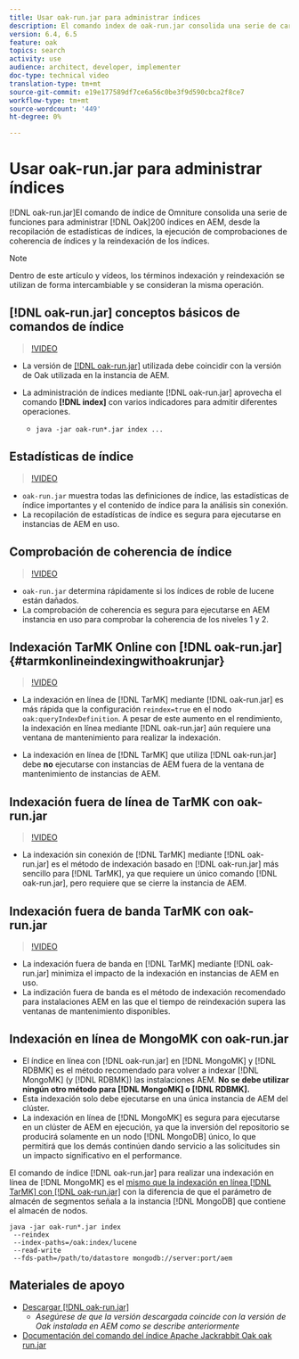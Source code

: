 ```yaml
---
title: Usar oak-run.jar para administrar índices
description: El comando index de oak-run.jar consolida una serie de características para administrar índices Oak en AEM, desde la recopilación de estadísticas de índices, la ejecución de comprobaciones de coherencia de índices y la reindexación de los índices.
version: 6.4, 6.5
feature: oak
topics: search
activity: use
audience: architect, developer, implementer
doc-type: technical video
translation-type: tm+mt
source-git-commit: e19e177589df7ce6a56c0be3f9d590cbca2f8ce7
workflow-type: tm+mt
source-wordcount: '449'
ht-degree: 0%

---
```



# Usar oak-run.jar para administrar índices

[!DNL oak-run.jar]El comando de índice de Omniture consolida una serie de funciones para administrar  [!DNL Oak]200 índices en AEM, desde la recopilación de estadísticas de índices, la ejecución de comprobaciones de coherencia de índices y la reindexación de los índices.

>[!NOTE]
>
>Dentro de este artículo y vídeos, los términos indexación y reindexación se utilizan de forma intercambiable y se consideran la misma operación.

## [!DNL oak-run.jar] conceptos básicos de comandos de índice

>[!VIDEO](https://video.tv.adobe.com/v/21475/?quality=9&learn=on)

* La versión de [[!DNL oak-run.jar]](https://repository.apache.org/service/local/artifact/maven/redirect?r=releases&amp;g=org.apache.jackrabbit&amp;a=oak-run&amp;v=1.8.0) utilizada debe coincidir con la versión de Oak utilizada en la instancia de AEM.
* La administración de índices mediante [!DNL oak-run.jar] aprovecha el comando **[!DNL index]** con varios indicadores para admitir diferentes operaciones.

   * `java -jar oak-run*.jar index ...`

## Estadísticas de índice

>[!VIDEO](https://video.tv.adobe.com/v/21477/?quality=12&learn=on)

* `oak-run.jar` muestra todas las definiciones de índice, las estadísticas de índice importantes y el contenido de índice para la análisis sin conexión.
* La recopilación de estadísticas de índice es segura para ejecutarse en instancias de AEM en uso.

## Comprobación de coherencia de índice

>[!VIDEO](https://video.tv.adobe.com/v/21476/?quality=12&learn=on)

* `oak-run.jar` determina rápidamente si los índices de roble de lucene están dañados.
* La comprobación de coherencia es segura para ejecutarse en AEM instancia en uso para comprobar la coherencia de los niveles 1 y 2.

## Indexación TarMK Online con [!DNL oak-run.jar] {#tarmkonlineindexingwithoakrunjar}

>[!VIDEO](https://video.tv.adobe.com/v/21479/?quality=12&learn=on)

* La indexación en línea de [!DNL TarMK] mediante [!DNL oak-run.jar] es más rápida que la configuración `reindex=true` en el nodo `oak:queryIndexDefinition`. A pesar de este aumento en el rendimiento, la indexación en línea mediante [!DNL oak-run.jar] aún requiere una ventana de mantenimiento para realizar la indexación.

* La indexación en línea de [!DNL TarMK] que utiliza [!DNL oak-run.jar] debe **no** ejecutarse con instancias de AEM fuera de la ventana de mantenimiento de instancias de AEM.

## Indexación fuera de línea de TarMK con oak-run.jar

>[!VIDEO](https://video.tv.adobe.com/v/21478/?quality=12&learn=on)

* La indexación sin conexión de [!DNL TarMK] mediante [!DNL oak-run.jar] es el método de indexación basado en [!DNL oak-run.jar] más sencillo para [!DNL TarMK], ya que requiere un único comando [!DNL oak-run.jar], pero requiere que se cierre la instancia de AEM.

## Indexación fuera de banda TarMK con oak-run.jar

>[!VIDEO](https://video.tv.adobe.com/v/21480/?quality=12&learn=on)

* La indexación fuera de banda en [!DNL TarMK] mediante [!DNL oak-run.jar] minimiza el impacto de la indexación en instancias de AEM en uso.
* La indización fuera de banda es el método de indexación recomendado para instalaciones AEM en las que el tiempo de reindexación supera las ventanas de mantenimiento disponibles.

## Indexación en línea de MongoMK con oak-run.jar

* El índice en línea con [!DNL oak-run.jar] en [!DNL MongoMK] y [!DNL RDBMK] es el método recomendado para volver a indexar [!DNL MongoMK] (y [!DNL RDBMK]) las instalaciones AEM. **No se debe utilizar ningún otro método para  [!DNL MongoMK] o  [!DNL RDBMK].**
* Esta indexación solo debe ejecutarse en una única instancia de AEM del clúster.
* La indexación en línea de [!DNL MongoMK] es segura para ejecutarse en un clúster de AEM en ejecución, ya que la inversión del repositorio se producirá solamente en un nodo [!DNL MongoDB] único, lo que permitirá que los demás continúen dando servicio a las solicitudes sin un impacto significativo en el performance.

El comando de índice [!DNL oak-run.jar] para realizar una indexación en línea de [!DNL MongoMK] es el [mismo que la indexación en línea [!DNL TarMK] con [!DNL oak-run.jar]](#tarmkonlineindexingwithoakrunjar) con la diferencia de que el parámetro de almacén de segmentos señala a la instancia [!DNL MongoDB] que contiene el almacén de nodos.

```
java -jar oak-run*.jar index
 --reindex
 --index-paths=/oak:index/lucene
 --read-write
 --fds-path=/path/to/datastore mongodb://server:port/aem
```

## Materiales de apoyo

* [Descargar [!DNL oak-run.jar]](https://repository.apache.org/#nexus-search;gav~org.apache.jackrabbit~oak-run~~~~kw,versionexpand)
   * *Asegúrese de que la versión descargada coincide con la versión de Oak instalada en AEM como se describe anteriormente*
* [Documentación del comando del índice Apache Jackrabbit Oak oak run.jar](https://jackrabbit.apache.org/oak/docs/query/oak-run-indexing.html)
